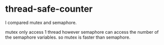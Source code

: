 # thread-safe-counter

  I compared mutex and semaphore.
  
  mutex only access 1 thread however semaphore can access the number of the semaphore variables.
  so mutex is faster than semaphore.
 
